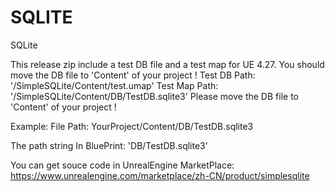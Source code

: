# SQLITE
SQLite

This release zip include a test DB file and a test map for UE 4.27.
You should move the DB file to 'Content' of your project !
Test DB Path: '/SimpleSQLite/Content/test.umap'
Test Map Path: '/SimpleSQLite/Content/DB/TestDB.sqlite3'
Please move the DB file to 'Content' of your project !

Example:
File Path: YourProject/Content/DB/TestDB.sqlite3

The path string In BluePrint:
'DB/TestDB.sqlite3'

You can get souce code in UnrealEngine MarketPlace:
https://www.unrealengine.com/marketplace/zh-CN/product/simplesqlite